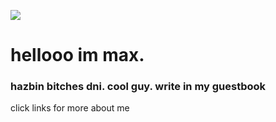 ![](https://38.media.tumblr.com/c34e76d2944d00b251908a9082cc7650/tumblr_n5ywzcTz4U1rkljv1o1_500.gif)
# hellooo im max. 
### hazbin bitches dni. cool guy. write in my guestbook
click links for more about me

